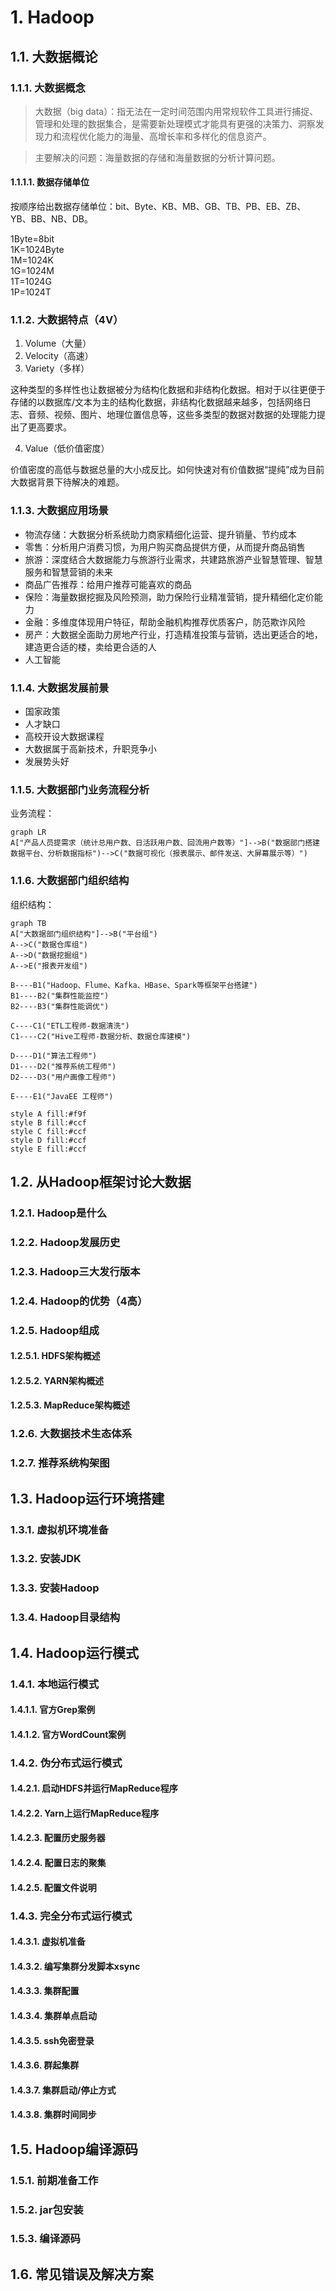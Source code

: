 # 1. Hadoop
       
## 1.1. 大数据概论
         
### 1.1.1. 大数据概念
>大数据（big data）：指无法在一定时间范围内用常规软件工具进行捕捉、管理和处理的数据集合，是需要新处理模式才能具有更强的决策力、洞察发现力和流程优化能力的海量、高增长率和多样化的信息资产。
          
>主要解决的问题：海量数据的存储和海量数据的分析计算问题。
          
#### 1.1.1.1. 数据存储单位
按顺序给出数据存储单位：bit、Byte、KB、MB、GB、TB、PB、EB、ZB、YB、BB、NB、DB。
           
1Byte=8bit     
1K=1024Byte    
1M=1024K    
1G=1024M    
1T=1024G    
1P=1024T       

### 1.1.2. 大数据特点（4V）
1. Volume（大量）
2. Velocity（高速）
3. Variety（多样）
      
这种类型的多样性也让数据被分为结构化数据和非结构化数据。相对于以往更便于存储的以数据库/文本为主的结构化数据，非结构化数据越来越多，包括网络日志、音频、视频、图片、地理位置信息等，这些多类型的数据对数据的处理能力提出了更高要求。
              
4. Value（低价值密度）
      
价值密度的高低与数据总量的大小成反比。如何快速对有价值数据“提纯”成为目前大数据背景下待解决的难题。
          
### 1.1.3. 大数据应用场景
- 物流存储：大数据分析系统助力商家精细化运营、提升销量、节约成本
- 零售：分析用户消费习惯，为用户购买商品提供方便，从而提升商品销售
- 旅游：深度结合大数据能力与旅游行业需求，共建路旅游产业智慧管理、智慧服务和智慧营销的未来
- 商品广告推荐：给用户推荐可能喜欢的商品
- 保险：海量数据挖掘及风险预测，助力保险行业精准营销，提升精细化定价能力
- 金融：多维度体现用户特征，帮助金融机构推荐优质客户，防范欺诈风险
- 房产：大数据全面助力房地产行业，打造精准投策与营销，选出更适合的地，建造更合适的楼，卖给更合适的人
- 人工智能
          
### 1.1.4. 大数据发展前景
- 国家政策
- 人才缺口
- 高校开设大数据课程
- 大数据属于高新技术，升职竞争小
- 发展势头好
      
### 1.1.5. 大数据部门业务流程分析
业务流程：
       
```mermaid
graph LR
A["产品人员提需求（统计总用户数、日活跃用户数、回流用户数等）"]-->B("数据部门搭建数据平台、分析数据指标")-->C("数据可视化（报表展示、邮件发送、大屏幕展示等）")
```
           
### 1.1.6. 大数据部门组织结构
组织结构：
            
```mermaid
graph TB
A["大数据部门组织结构"]-->B("平台组")
A-->C("数据仓库组")
A-->D("数据挖掘组")
A-->E("报表开发组")

B----B1("Hadoop、Flume、Kafka、HBase、Spark等框架平台搭建")
B1----B2("集群性能监控")
B2----B3("集群性能调优")

C----C1("ETL工程师-数据清洗")
C1----C2("Hive工程师-数据分析、数据仓库建模")

D----D1("算法工程师")
D1----D2("推荐系统工程师")
D2----D3("用户画像工程师")

E----E1("JavaEE 工程师")

style A fill:#f9f
style B fill:#ccf
style C fill:#ccf
style D fill:#ccf
style E fill:#ccf
```
      
## 1.2. 从Hadoop框架讨论大数据
         
### 1.2.1. Hadoop是什么
### 1.2.2. Hadoop发展历史
### 1.2.3. Hadoop三大发行版本
### 1.2.4. Hadoop的优势（4高）
### 1.2.5. Hadoop组成
#### 1.2.5.1. HDFS架构概述
#### 1.2.5.2. YARN架构概述
#### 1.2.5.3. MapReduce架构概述
### 1.2.6. 大数据技术生态体系
### 1.2.7. 推荐系统构架图
             
## 1.3. Hadoop运行环境搭建
           
### 1.3.1. 虚拟机环境准备
### 1.3.2. 安装JDK
### 1.3.3. 安装Hadoop
### 1.3.4. Hadoop目录结构
          
## 1.4. Hadoop运行模式
            
### 1.4.1. 本地运行模式
#### 1.4.1.1. 官方Grep案例
#### 1.4.1.2. 官方WordCount案例
### 1.4.2. 伪分布式运行模式
#### 1.4.2.1. 启动HDFS并运行MapReduce程序
#### 1.4.2.2. Yarn上运行MapReduce程序
#### 1.4.2.3. 配置历史服务器
#### 1.4.2.4. 配置日志的聚集
#### 1.4.2.5. 配置文件说明
### 1.4.3. 完全分布式运行模式
#### 1.4.3.1. 虚拟机准备
#### 1.4.3.2. 编写集群分发脚本xsync
#### 1.4.3.3. 集群配置
#### 1.4.3.4. 集群单点启动
#### 1.4.3.5. ssh免密登录
#### 1.4.3.6. 群起集群
#### 1.4.3.7. 集群启动/停止方式
#### 1.4.3.8. 集群时间同步

## 1.5. Hadoop编译源码
        
### 1.5.1. 前期准备工作
### 1.5.2. jar包安装
### 1.5.3. 编译源码

## 1.6. 常见错误及解决方案
                 